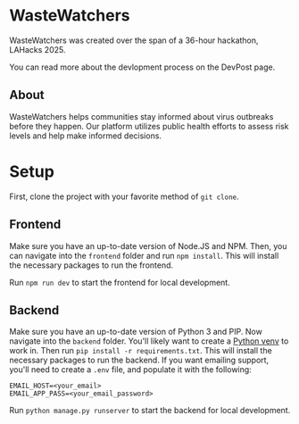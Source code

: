 # WasteWatchers

WasteWatchers was created over the span of a 36-hour hackathon, LAHacks 2025.

You can read more about the devlopment process on the DevPost page.

## About
WasteWatchers helps communities stay informed about virus outbreaks before they happen. Our platform utilizes public health efforts to assess risk levels and help make informed decisions.

# Setup

First, clone the project with your favorite method of `git clone`.

## Frontend
Make sure you have an up-to-date version of Node.JS and NPM.
Then, you can navigate into the `frontend` folder and run `npm install`. This will install the necessary packages to run the frontend.

Run `npm run dev` to start the frontend for local development.

## Backend
Make sure you have an up-to-date version of Python 3 and PIP. Now navigate into the `backend` folder. You'll likely want to create a [Python venv](https://docs.python.org/3/library/venv.html) to work in. Then run `pip install -r requirements.txt`. This will install the necessary packages to run the backend. If you want emailing support, you'll need to create a `.env` file, and populate it with the following:
```
EMAIL_HOST=<your_email>
EMAIL_APP_PASS=<your_email_password>
```

Run `python manage.py runserver` to start the backend for local development.